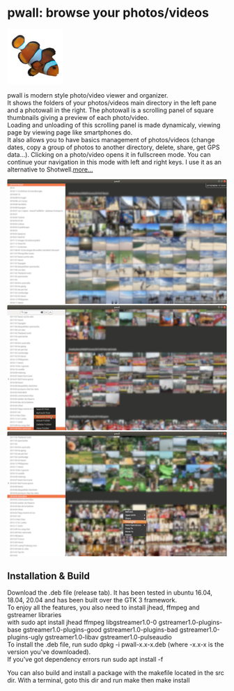 
pwall: browse your photos/videos
================================

![pwall icon](https://raw.githubusercontent.com/ltiber/pwall/master/res/pwall/pwall.png)

pwall is modern style photo/video viewer and organizer.\
It shows the folders of your photos/videos main directory
in the left pane and a photowall in the right.
The photowall is a scrolling panel of square thumbnails
giving a preview of each photo/video.\
Loading and unloading of this 
scrolling panel is made dynamicaly, viewing page by viewing page
like smartphones do.\
It also allows you to have basics management of photos/videos
(change dates, copy a group of photos to another directory, delete, share, get GPS data...).
Clicking on a photo/video opens it in fullscreen mode. You can continue your navigation in this mode with left and right keys. 
I use it as an alternative to Shotwell.[more...](https://htmlpreview.github.io/?https://raw.githubusercontent.com/ltiber/pwall/master/res/pwall/help.html)
    
![pwall screen](https://raw.githubusercontent.com/ltiber/pwall/master/res/pwall/pwallscreenshot.png)
![pwall folder functions](https://raw.githubusercontent.com/ltiber/pwall/master/res/pwall/pwalloption1.png)
![pwall photo functions](https://raw.githubusercontent.com/ltiber/pwall/master/res/pwall/pwalloption2.png)

Installation & Build
------------------------

Download the .deb file (release tab). 
It has been tested in ubuntu 16.04, 18.04, 20.04 and has been built
over the GTK 3 framework.\
To enjoy all the features, you also need to install jhead, ffmpeg and gstreamer libraries\
with sudo apt install jhead ffmpeg libgstreamer1.0-0 gstreamer1.0-plugins-base gstreamer1.0-plugins-good gstreamer1.0-plugins-bad gstreamer1.0-plugins-ugly gstreamer1.0-libav gstreamer1.0-pulseaudio\
To install the .deb file, run sudo dpkg -i pwall-x.x-x.deb (where -x.x-x is the version you've downloaded).\
If you've got dependency errors run  sudo apt install -f

You can also build and install a package with the makefile located in the src dir.
With a terminal, goto this dir and run make then make install



